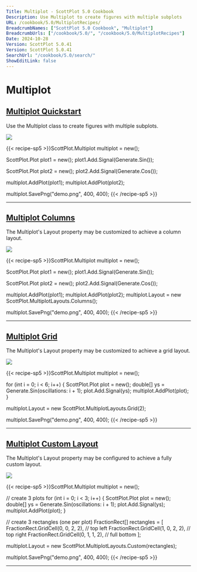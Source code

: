 ```yaml
---
Title: Multiplot - ScottPlot 5.0 Cookbook
Description: Use Multiplot to create figures with multiple subplots
URL: /cookbook/5.0/MultiplotRecipes/
BreadcrumbNames: ["ScottPlot 5.0 Cookbook", "Multiplot"]
BreadcrumbUrls: ["/cookbook/5.0/", "/cookbook/5.0/MultiplotRecipes"]
Date: 2024-10-28
Version: ScottPlot 5.0.41
Version: ScottPlot 5.0.41
SearchUrl: "/cookbook/5.0/search/"
ShowEditLink: false
---
```


# Multiplot


<h2><a href='/cookbook/5.0/MultiplotRecipes/MultiplotQuickstart'>Multiplot Quickstart</a></h2>

Use the Multiplot class to create figures with multiple subplots.

[![](/cookbook/5.0/images/MultiplotQuickstart.png?241027221943)](/cookbook/5.0/images/MultiplotQuickstart.png?241027221943)

{{< recipe-sp5 >}}ScottPlot.Multiplot multiplot = new();

ScottPlot.Plot plot1 = new();
plot1.Add.Signal(Generate.Sin());

ScottPlot.Plot plot2 = new();
plot2.Add.Signal(Generate.Cos());

multiplot.AddPlot(plot1);
multiplot.AddPlot(plot2);

multiplot.SavePng("demo.png", 400, 400);
{{< /recipe-sp5 >}}

<hr class='my-5 invisible'>


<h2><a href='/cookbook/5.0/MultiplotRecipes/MultiplotColumns'>Multiplot Columns</a></h2>

The Multiplot's Layout property may be customized to achieve a column layout.

[![](/cookbook/5.0/images/MultiplotColumns.png?241027221943)](/cookbook/5.0/images/MultiplotColumns.png?241027221943)

{{< recipe-sp5 >}}ScottPlot.Multiplot multiplot = new();

ScottPlot.Plot plot1 = new();
plot1.Add.Signal(Generate.Sin());

ScottPlot.Plot plot2 = new();
plot2.Add.Signal(Generate.Cos());

multiplot.AddPlot(plot1);
multiplot.AddPlot(plot2);
multiplot.Layout = new ScottPlot.MultiplotLayouts.Columns();

multiplot.SavePng("demo.png", 400, 400);
{{< /recipe-sp5 >}}

<hr class='my-5 invisible'>


<h2><a href='/cookbook/5.0/MultiplotRecipes/MultiplotGrid'>Multiplot Grid</a></h2>

The Multiplot's Layout property may be customized to achieve a grid layout.

[![](/cookbook/5.0/images/MultiplotGrid.png?241027221943)](/cookbook/5.0/images/MultiplotGrid.png?241027221943)

{{< recipe-sp5 >}}ScottPlot.Multiplot multiplot = new();

for (int i = 0; i < 6; i++)
{
    ScottPlot.Plot plot = new();
    double[] ys = Generate.Sin(oscillations: i + 1);
    plot.Add.Signal(ys);
    multiplot.AddPlot(plot);
}

multiplot.Layout = new ScottPlot.MultiplotLayouts.Grid(2);

multiplot.SavePng("demo.png", 400, 400);
{{< /recipe-sp5 >}}

<hr class='my-5 invisible'>


<h2><a href='/cookbook/5.0/MultiplotRecipes/MultiplotCustom'>Multiplot Custom Layout</a></h2>

The Multiplot's Layout property may be configured to achieve a fully custom layout.

[![](/cookbook/5.0/images/MultiplotCustom.png?241027221943)](/cookbook/5.0/images/MultiplotCustom.png?241027221943)

{{< recipe-sp5 >}}ScottPlot.Multiplot multiplot = new();

// create 3 plots
for (int i = 0; i < 3; i++)
{
    ScottPlot.Plot plot = new();
    double[] ys = Generate.Sin(oscillations: i + 1);
    plot.Add.Signal(ys);
    multiplot.AddPlot(plot);
}

// create 3 rectangles (one per plot)
FractionRect[] rectangles = [
    FractionRect.GridCell(0, 0, 2, 2), // top left
    FractionRect.GridCell(1, 0, 2, 2), // top right
    FractionRect.GridCell(0, 1, 1, 2), // full bottom
];

multiplot.Layout = new ScottPlot.MultiplotLayouts.Custom(rectangles);

multiplot.SavePng("demo.png", 400, 400);
{{< /recipe-sp5 >}}

<hr class='my-5 invisible'>

